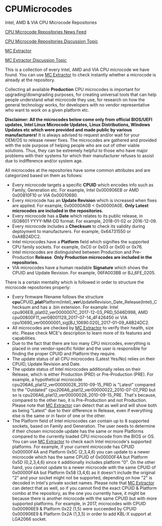 # CPUMicrocodes
Intel, AMD &amp; VIA CPU Microcode Repositories

[CPU Microcode Repositories News Feed](https://twitter.com/platomaniac)

[CPU Microcode Repositories Discussion Topic](https://www.win-raid.com/t3355f47-Intel-AMD-amp-VIA-CPU-Microcode-Repositories.html)

[MC Extractor](https://github.com/platomav/MCExtractor)

[MC Extractor Discussion Topic](https://www.win-raid.com/t2199f47-MC-Extractor-Intel-AMD-VIA-amp-Freescale-Microcode-Extraction-Tool-Discussion.html)

This is a collection of every Intel, AMD and VIA CPU microcode we have found. You can use [MC Extractor](https://github.com/platomav/MCExtractor) to check instantly whether a microcode is already at the repository.

Collecting all available **Production** CPU microcodes is important for upgrading/downgrading purposes, for creating universal tools that can help people understand what microcode they use, for research on how the general technology works, for developers with no vendor representative who want to work on a given platform etc.

**Disclaimer: All the microcodes below come only from official BIOS/UEFI updates, Intel Linux Microcode Updates, Linux Distributions, Windows Updates etc which were provided and made public by various manufacturers!** It is always advised to request and/or wait for your OEM/OS to release newer fixes. The microcodes are gathered and provided with the sole purpose of helping people who are out of other viable solutions. Thus, they can be extremely helpful to those who have major problems with their systems for which their manufacturer refuses to assist due to indifference and/or system age.

All microcodes at the repositories have some common attributes and are categorized based on them as follows:

- Every microcode targets a specific **CPUID** which encodes info such as Family, Generation etc. For example, Intel 0x000906EB or AMD 0x00810F10 or VIA 0x00010690.
- Every microcode has an **Update Revision** which is increased when fixes are applied. For example, 0x00000A0B < 0x00000A0E. **Only Latest microcodes are included in the repositories.**
- Every microcode has a **Date** which relates to its public release, in ISO8601 YYYY-MM-DD format. For example, 2018-01-02 or 2016-12-09.
- Every microcode includes a **Checksum** to check its validity during deployment to manufacturers. For example, 0x64731550 or 0xA8B24DC2.
- Intel microcodes have a **Platform** field which signifies the supported CPU family sockets. For example, 0xC0 or 0x03 or 0x00 or 0x76.
- Intel microcodes are distinguished between Production and Pre-Production **Release**. **Only Production microcodes are included in the repositories.**
- VIA microcodes have a human readable **Signature** which shows the CPUID and Update Revision. For example, 06FA003BB or BJ_6FE_0205.

There is a certain mentality which is followed in order to structure the microcode repositories properly:

- Every firmware filename follows the structure **cpu**CPUID_**plat**Platform(Intel)_**ver**UpdateRevision_Date_Release(Intel)_Checksum and has a .bin extension. For example: Intel cpu906EB_plat02_ver0000007C_2017-12-03_PRD_5046D998, AMD cpu00800F11_ver08001129_2017-07-14_4F426450 or VIA cpu10690_ver00000001_sig[BJ_10690.020]_2017-01-09_A8B24DC2.
- All microcodes are checked by [MC Extractor](https://github.com/platomav/MCExtractor) to verify their health, size etc. Please check MCE's description to learn more of its features and capabilities.
- Due to the fact that there are too many CPU micrcodes, everything is placed in one vendor-specific folder and the user is responsible for finding the proper CPUID and Platform they require.
- The update status of all CPU microcodes (Latest Yes/No) relies on their CPUID, Update Revision and Date.
- The update status of Intel microcodes additionally relies on their Release, which is either Production (PRD) or Pre-Production (PRE). For example, a hypothetical microcode cpu206A6_plat12_ver00000028_2010-09-15_PRD is "Latest" compared to the "Outdated" cpu206A6_plat12_ver00000022_2010-07-07_PRD but so is cpu206A6_plat12_ver00000028_2010-09-15_PRE. That's because, compared to the other two, it is Pre-Production and not Production. Please note that [MC Extractor](https://github.com/platomav/MCExtractor) can detect that as well and will show both as being "Latest" due to their difference in Release, even if everything else is the same or in favor of one or the other.
- The Platform field of Intel microcodes can contain up to 8 supported sockets, based on Family and Generation. The user needs to determine if their chosen microcode update has the same or more Platforms compared to the currently loaded CPU microcode from the BIOS or OS. You can use [MC Extractor](https://github.com/platomav/MCExtractor) to check each Intel microcode's supported platforms. For example, if your current microcode has CPUID 0x00000F4A and Platform 0x5C (2,3,4,6) you can update to a newer microcode which has the same CPUID of 0x00000F4A but Platform 0x5D (0,2,3,4,6) since it additionally includes platform "0". On the other hand, you cannot update to a newer microcode with the same CPUID of 0x00000F4A but Platform 0x58 (3,4,6) as it doesn't include the original "2" and your socket might not be supported, depending on how "2" is decoded in Intel's private socket names. Please note that [MC Extractor](https://github.com/platomav/MCExtractor) can detect that as well, so if you cannot find the exact CPUID & Platform combo at the repository, as the one you currently have, it might be because there is another microcode with the same CPUID but with more supported platforms. For example, in 2017, microcodes with CPUID 0x000906E9 & Platform 0x22 (1,5) were succeeded by CPUID 0x000906E9 & Platform 0x2A (1,3,5) in order to add KBL-X support at LGA2066 socket.